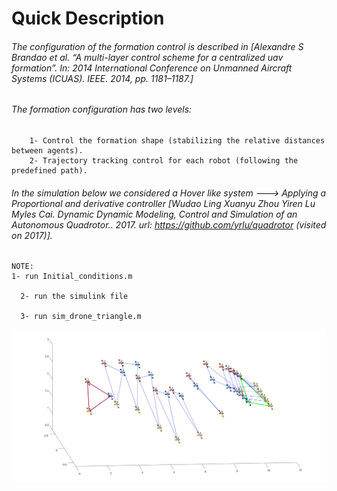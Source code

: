 # Quick Description

###### The configuration of the formation control is described in [Alexandre S Brandao et al. “A multi-layer control scheme for a centralized uav formation”. In: 2014 International Conference on Unmanned Aircraft Systems (ICUAS). IEEE. 2014, pp. 1181–1187.]




###### The formation configuration has two levels: 
	    1- Control the formation shape (stabilizing the relative distances between agents).
        2- Trajectory tracking control for each robot (following the predefined path).
        
	
	
	
###### In the simulation below we considered a Hover like system  --->  Applying a Proportional and derivative controller [Wudao Ling Xuanyu Zhou Yiren Lu Myles Cai. Dynamic Dynamic Modeling, Control and Simulation of an Autonomous Quadrotor.. 2017. url: https://github.com/yrlu/quadrotor (visited on 2017)].


	NOTE: 
	1- run Initial_conditions.m

      2- run the simulink file
      
      3- run sim_drone_triangle.m
      
      
		
		
![](Images/droneSwarming.png)
		
